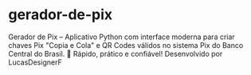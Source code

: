 # gerador-de-pix
Gerador de Pix – Aplicativo Python com interface moderna para criar chaves Pix "Copia e Cola" e QR Codes válidos no sistema Pix do Banco Central do Brasil. 🚀 Rápido, prático e confiável! Desenvolvido por LucasDesignerF
